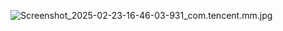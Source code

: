 ![Screenshot_2025-02-23-16-46-03-931_com.tencent.mm.jpg](https://github.com/user-attachments/assets/6e63573c-eeba-4941-94ea-f5365871e008)

